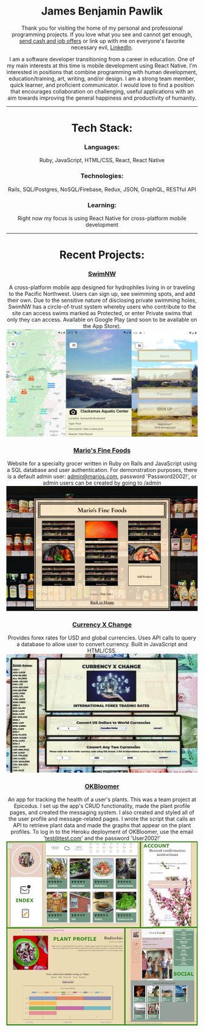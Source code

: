 <div align="center">
  
# James Benjamin Pawlik #
  
Thank you for visiting the home of my personal and professional programming projects. If you love what you see and cannot get enough, [send cash and job offers](mailto:james.benjamin.pawlik@gmail.com) or link up with me on everyone's favorite necessary evil, [LinkedIn](https://linkedin.com/in/jbpawlik). 
  
I am a software developer transitioning from a career in education. One of my main interests at this time is mobile development using React Native. I'm interested in positions that combine programming with human development, education/training, art, writing, and/or design. I am a strong team member, quick learner, and proficient communicator. I would love to find a position that encourages collaboration on challenging, useful applications with an aim towards improving the general happiness and productivity of humanity.
  
---------------------------
  
  # Tech Stack:
  
  ### Languages: 
  
  Ruby, JavaScript, HTML/CSS, React, React Native
  
  ### Technologies: 
  
  Rails, SQL/Postgres, NoSQL/Firebase, Redux, JSON, GraphQL, RESTful API
  
  ### Learning:
  
  Right now my focus is using React Native for cross-platform mobile development 
  
  ---------------------

  
# Recent Projects:
  
  ### [SwimNW](https://github.com/jbpawlik/SwimNW)
A cross-platform mobile app designed for hydrophiles living in or traveling to the Pacific Northwest. Users can sign up, see swimming spots, and add their own. Due to the sensitive nature of disclosing private swimming holes, SwimNW has a circle-of-trust system whereby users who contribute to the site can access swims marked as Protected, or enter Private swims that only they can access. Available on Google Play (and soon to be available on the App Store).
  <img src="https://github.com/jbpawlik/SwimNW/blob/main/src/assets/images/SwimNW.png?raw=true" alt="SwimNW">
  
  
  ### [Mario's Fine Foods](https://marios-fine-foods.herokuapp.com)
Website for a specialty grocer written in Ruby on Rails and JavaScript using a SQL database and user authentication. For demonstration purposes, there is a default admin user: admin@marios.com, password 'Password2002!', or admin users can be created by going to /admin
  <img src="https://github.com/jbpawlik/specialty_foods/blob/main/app/assets/images/specialtyfoodsproducts-cropped.PNG?raw=true" alt="Mario's Fine Foods Products Page"/>
  
  ### [Currency X Change](https://jbpawlik.github.io/currency-exchanger/)
Provides forex rates for USD and global currencies. Uses API calls to query a database to allow user to convert currency. Built in JavaScript and HTML/CSS.
  <img src="https://raw.githubusercontent.com/jbpawlik/jbpawlik/main/currency-x-change.PNG" alt="Home page of Currency-X-Change" title="Home page of Currency-X-Change">

  ### [OKBloomer](http://okbloomer.herokuapp.com/)
An app for tracking the health of a user's plants. This was a team project at Epicodus. I set up the app's CRUD functionality, made the plant profile pages, and created the messaging system. I also created and styled all of the user profile and message-related pages. I wrote the script that calls an API to retrieve plant data and made the graphs that appear on the plant profiles. To log in to the Heroku deployment of OKBloomer, use the email 'test@test.com' and the password 'User2002!'
  <img src="https://raw.githubusercontent.com/jbpawlik/OKBloomer/main/app/assets/images/OKBloomerComposite.png" alt="OKBloomer" title="OKBloomer">
  
</div>

<!-- <div align="center">
  

  
[![Ben's GitHub stats](https://github-readme-stats.vercel.app/api?username=jbpawlik)](https://github.com/jbpawlik/github-readme-stats)
  
</div>
 -->

